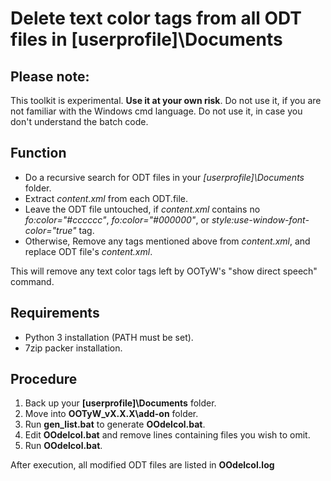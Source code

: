 # Delete text color tags from all ODT files in [userprofile]\Documents

## Please note:
This toolkit is experimental. **Use it at your own risk**. 
Do not use it, if you are not familiar with the Windows cmd language. 
Do not use it, in case you don't understand the batch code. 

## Function
* Do a recursive search for ODT files in your *[userprofile]\Documents* folder.
* Extract *content.xml* from each ODT.file.
* Leave the ODT file untouched, if *content.xml* contains no *fo:color="#cccccc"*, *fo:color="#000000"*, or *style:use-window-font-color="true"* tag.
* Otherwise, Remove any tags mentioned above from *content.xml*, and replace ODT file's *content.xml*.

This will remove any text color tags left by OOTyW's "show direct speech" command.

## Requirements
* Python 3 installation (PATH must be set).
* 7zip packer installation.

## Procedure
1. Back up your **[userprofile]\Documents** folder.
2. Move into **OOTyW_vX.X.X\add-on** folder.
3. Run **gen_list.bat** to generate **OOdelcol.bat**.
4. Edit **OOdelcol.bat** and remove lines containing files you wish to omit.
5. Run **OOdelcol.bat**.

After execution, all modified ODT files are listed in **OOdelcol.log**
